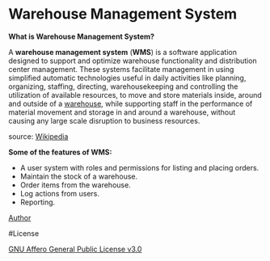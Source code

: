# Warehouse Management System

**What is Warehouse Management System?**

A **warehouse management system** (**WMS**) is a software application designed to support and optimize warehouse functionality and distribution center management. These systems facilitate management in using simplified automatic technologies useful in daily activities like planning, organizing, staffing, directing, warehousekeeping and controlling the utilization of available resources, to move and store materials inside, around and outside of a [warehouse](https://en.wikipedia.org/wiki/Warehouse "Warehouse"), while supporting staff in the performance of material movement and storage in and around a warehouse, without causing any large scale disruption to business resources.

source: [Wikipedia](https://en.wikipedia.org/wiki/Warehouse_management_system)

**Some of the features of WMS:**

-   A user system with roles and permissions for listing and placing orders.
-   Maintain the stock of a warehouse.
-   Order items from the warehouse.
-   Log actions from users.
-   Reporting.

  [Author](https://github.com/Parisamazinanian)

#License

[GNU Affero General Public License v3.0](https://github.com/Parisamazinanian/Warehouse/blob/main/LICENSE.txt)
